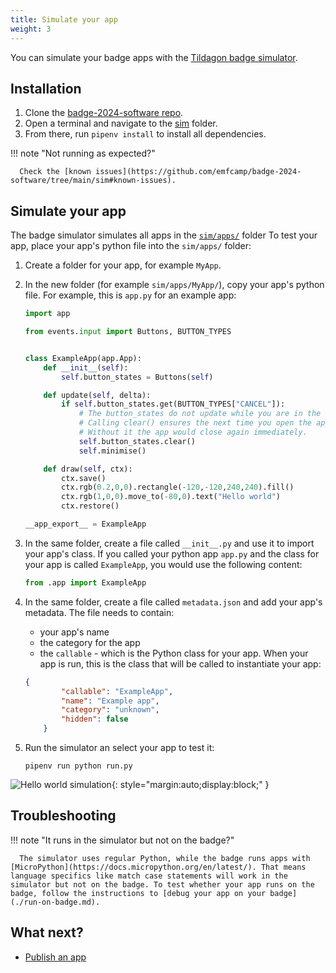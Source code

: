 ```yaml
---
title: Simulate your app
weight: 3
---
```


You can simulate your badge apps with the [Tildagon badge simulator](https://github.com/emfcamp/badge-2024-software/tree/main/sim).

## Installation

1. Clone the [badge-2024-software repo](https://github.com/emfcamp/badge-2024-software/tree/main/).
2. Open a terminal and navigate to the [sim](https://github.com/emfcamp/badge-2024-software/tree/main/sim) folder.
3. From there, run `pipenv install` to install all dependencies.

!!! note "Not running as expected?"

      Check the [known issues](https://github.com/emfcamp/badge-2024-software/tree/main/sim#known-issues).

## Simulate your app

The badge simulator simulates all apps in the [`sim/apps/`](https://github.com/emfcamp/badge-2024-software/tree/main/sim/apps/example/) folder To test your app, place your app's python file into the `sim/apps/` folder:

1. Create a folder for your app, for example `MyApp`.
2. In the new folder (for example `sim/apps/MyApp/`), copy your app's python file. For example, this is `app.py` for an example app:

    ```python
    import app

    from events.input import Buttons, BUTTON_TYPES


    class ExampleApp(app.App):
        def __init__(self):
            self.button_states = Buttons(self)

        def update(self, delta):
            if self.button_states.get(BUTTON_TYPES["CANCEL"]):
                # The button_states do not update while you are in the background.
                # Calling clear() ensures the next time you open the app, it stays open.
                # Without it the app would close again immediately.
                self.button_states.clear()
                self.minimise()

        def draw(self, ctx):
            ctx.save()
            ctx.rgb(0.2,0,0).rectangle(-120,-120,240,240).fill()
            ctx.rgb(1,0,0).move_to(-80,0).text("Hello world")
            ctx.restore()

    __app_export__ = ExampleApp
    ```

3. In the same folder, create a file called `__init__.py` and use it to import your app's class. If you called your python app `app.py` and the class for your app is called `ExampleApp`, you would use the following content:

    ```python
    from .app import ExampleApp
    ```

4. In the same folder, create a file called `metadata.json` and add your app's metadata. The file needs to contain:
      - your app's name
      - the category for the app
      - the `callable` - which is the Python class for your app. When your app is run, this is the class that will be called to instantiate your app:

    ```json
    {
            "callable": "ExampleApp",
            "name": "Example app",
            "category": "unknown",
            "hidden": false
        }
    ```

5.  Run the simulator an select your app to test it:

    ```
    pipenv run python run.py
    ```

![Hello world simulation](../images/hello-world-sim.gif){: style="margin:auto;display:block;" }

## Troubleshooting

!!! note "It runs in the simulator but not on the badge?"

      The simulator uses regular Python, while the badge runs apps with [MicroPython](https://docs.micropython.org/en/latest/). That means language specifics like match case statements will work in the simulator but not on the badge. To test whether your app runs on the badge, follow the instructions to [debug your app on your badge](./run-on-badge.md).

## What next?

<div class="grid cards" markdown>

- [Publish an app](./publish.md)

</div>
